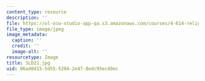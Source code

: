 ```yaml
---
content_type: resource
description: ''
file: https://ol-ocw-studio-app-qa.s3.amazonaws.com/courses/4-614-religious-architecture-and-islamic-cultures-fall-2002/06a40d155d5552042e478edc95ec49ec_SLD21.jpg
file_type: image/jpeg
image_metadata:
  caption: ''
  credit: ''
  image-alt: ''
resourcetype: Image
title: SLD21.jpg
uid: 06a40d15-5d55-5204-2e47-8edc95ec49ec
---
```


